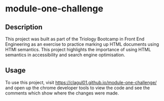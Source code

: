 # module-one-challenge

## Description

This project was built as part of the Triology Bootcamp in Front End Engineering as an exercise to practice marking up HTML documents using HTMl semantics.
This project highlights the importance of using HTML semantics in accessibility and search engine optimisation.

## Usage

To use this project, visit https://clagul01.github.io/module-one-challenge/ and open up the chrome developer tools to view the code and see the comments which show where the changes were made.
